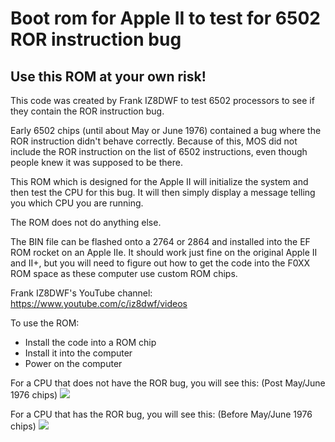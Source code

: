 # Boot rom for Apple II to test for 6502 ROR instruction bug

## Use this ROM at your own risk!

This code was created by Frank IZ8DWF to test 6502 processors to see if they contain the ROR instruction bug. 

Early 6502 chips (until about May or June 1976) contained a bug where the ROR instruction didn't behave correctly. Because of this, MOS did not include the ROR instruction on the list of 6502 instructions, even though people knew it was supposed to be there. 

This ROM which is designed for the Apple II will initialize the system and then test the CPU for this bug. It will then simply display a message telling you which CPU you are running. 

The ROM does not do anything else.

The BIN file can be flashed onto a 2764 or 2864 and installed into the EF ROM rocket on an Apple IIe. It should work just fine on the original Apple II and II+, but you will need to figure out how to get the code into the F0XX ROM space as these computer use custom ROM chips.

Frank IZ8DWF's YouTube channel:
https://www.youtube.com/c/iz8dwf/videos

To use the ROM:

* Install the code into a ROM chip
* Install it into the computer
* Power on the computer

For a CPU that does not have the ROR bug, you will see this: (Post May/June 1976 chips)
![](https://github.com/misterblack1/6502_ror_bug_test/blob/main/Screenshot%202022-10-01%20125643.png?raw=true)

For a CPU that has the ROR bug, you will see this: (Before May/June 1976 chips)
![](https://github.com/misterblack1/6502_ror_bug_test/blob/main/Screenshot%202022-10-01%20125620.png?raw=true)
